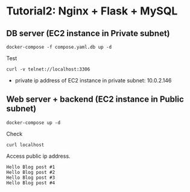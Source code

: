 # Tutorial2: Nginx + Flask + MySQL

## DB server (EC2 instance in Private subnet)

```
docker-compose -f compose.yaml.db up -d
```

Test

```
curl -v telnet://localhost:3306
```

* private ip address of EC2 instance in private subnet: 10.0.2.146

## Web server + backend (EC2 instance in Public subnet)

```
docker-compose up -d
```

Check

```
curl localhost
```

Access public ip address.

```
Hello Blog post #1
Hello Blog post #2
Hello Blog post #3
Hello Blog post #4
```